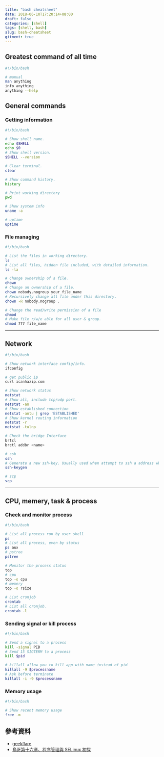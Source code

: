 ```yaml
---
title: "bash cheatsheet"
date: 2018-06-10T17:20:14+08:00
draft: false
categories: [shell]
tags: [shell, bash]
slug: bash-cheatsheet
gitment: true
---
```


## Greatest command of all time

```bash
#!/bin/bash

# manual
man anything
info anything
anything --help
```

## General commands

### Getting information

```bash
#!/bin/bash

# Show shell name.
echo $SHELL
echo $0
# Show shell version.
$SHELL --version

# Clear terminal.
clear

# Show command history.
history

# Print working directory
pwd

# Show system info
uname -a

# uptime
uptime
```

### File managing

```bash
#!/bin/bash

# List the files in working directory.
ls
# List all files, hidden file included, with detailed information.
ls -la

# Change ownership of a file.
chown
# Change an ownership of a file.
chown nobody.nogroup your_file_name
# Recursively change all file under this directory.
chown -R nobody.nogroup .

# Change the read/write permission of a file
chmod
# Make file r/w/e able for all user & group.
chmod 777 file_name
```

---

## Network

```bash
#!/bin/bash

# Show network interface config/info.
ifconfig

# get public ip
curl icanhazip.com

# Show network status
netstat
# Show all, include tcp/udp port.
netstat -an
# Show established connection
netstat -antu | grep 'ESTABLISHED'
# Show kernel routing information
netstat -r
netstat -tulnp

# Check the bridge Interface
brtcl
brctl addbr <name>

# ssh
ssh
# Generate a new ssh-key. Usually used when attempt to ssh a address which has change device/remote host. Use this when encounter error message: WARNING: REMOTE HOST IDENTIFICATION HAS CHANGED!
ssh-keygen

# scp
scp
```

---

## CPU, memery, task & process

### Check and monitor process

```bash
#!/bin/bash

# List all process run by user shell
ps
# List all process, even by status
ps aux
# pstree
pstree

# Monitor the process status
top
# cpu
top -o cpu
# memery
top -o rsize

# List cronjob
crontab
# List all cronjob.
crontab -l
```

### Sending signal or kill process

```bash
#!/bin/bash

# Send a signal to a process
kill -signal PID
# Send 15 SIGTERM to a process
kill $pid

# killall allow you to kill app with name instead of pid
killall -9 $processname
# Ask before terminate
killall -i -9 $processname
```

### Memory usage

```bash
#!/bin/bash

# Show recent memory usage
free -m

```

## 參考資料

- [geekflare](https://geekflare.com/netstat/)
- [鳥哥第十六章、程序管理與 SELinux 初探](http://linux.vbird.org/linux_basic/0440processcontrol.php#ps_l)
